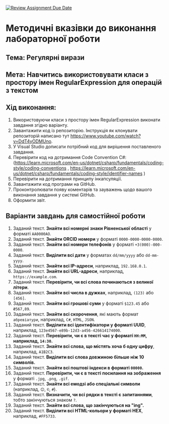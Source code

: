 [![Review Assignment Due Date](https://classroom.github.com/assets/deadline-readme-button-22041afd0340ce965d47ae6ef1cefeee28c7c493a6346c4f15d667ab976d596c.svg)](https://classroom.github.com/a/O-D39HO5)
# Методичні вказівки до виконання лабораторної роботи
## Тема: Регулярні вирази
## Мета: Навчитись використовувати класи з простору імен RegularExpression для операцій з текстом

## Хід виконання:
1.	Використовуючи класи з простору імен RegularExpression виконати завдання згідно варіанту.
3.	Завантажити код із репозиторію. Інструкція як клонувати репозиторій написано тут https://www.youtube.com/watch?v=DdT4yODMUno.
4.	У Visual Studio дописати потрібний код для вирішення поставленого завдання. 
5.	Перевірити код на дотримання Code Convention C#:
 (https://learn.microsoft.com/en-us/dotnet/csharp/fundamentals/coding-style/coding-conventions , https://learn.microsoft.com/en-us/dotnet/csharp/fundamentals/coding-style/identifier-names )
6.	Перевірити на дотримання принципу інкапсуляції.
7.	Завантажити код програми на GitHub.
8.	Проконтролювати появу коментарів та зауважень щодо вашого виконання завдання у системі GitHub.
9.	Оформити звіт.

   
## Варіанти завдань для самостійної роботи

1. Заданий текст. **Знайти всі номерні знаки Рівненської області** у форматі `AA0000AO`.
2. Заданий текст. **Знайти ORCID номери** у форматі `0000-0000-0000-0000`.
3. Заданий текст. **Знайти всі номери телефонів** у форматі `+3(000)-000-0000`.
4. Заданий текст. **Виділити всі дати** у форматах `dd/mm/yyyy` або `dd-mm-yyyy`.
5. Заданий текст. **Знайти всі IP-адреси**, наприклад, `192.168.0.1`.
6. Заданий текст. **Знайти всі URL-адреси**, наприклад, `https://example.com`.
7. Заданий текст. **Перевірити, чи всі слова починаються з великої літери**.
8. Заданий текст. **Знайти всі числа в дужках**, наприклад, `(123)` або `[456]`.
9. Заданий текст. **Знайти всі грошові суми** у форматі `$123.45` або `₴567,89`.
10. Заданий текст. **Знайти всі скорочення**, які мають формат `абревіатури`, наприклад, `C#`, `HTML`, `JSON`.
11. Заданий текст. **Виділити всі ідентифікатори у форматі UUID**, наприклад, `123e4567-e89b-12d3-a456-426614174000`.
12. Заданий текст. **Перевірити, чи є в тексті час у форматі `HH:MM`, наприклад, `14:30`.**
13. Заданий текст. **Знайти всі слова, що містять хоча б одну цифру**, наприклад, `A1B2C3`.
14. Заданий текст. **Виділити всі слова довжиною більше ніж 10 символів.**
15. Заданий текст. **Знайти всі поштові індекси в форматі `00000`.**
16. Заданий текст. **Перевірити, чи є в тексті посилання на зображення** у форматі `.jpg`, `.png`, `.gif`.
17. Заданий текст. **Знайти всі емодзі або спеціальні символи** (наприклад, `😊`, `©`, `#`).
18. Заданий текст. **Визначити, чи всі рядки в тексті є запитаннями**, тобто закінчуються знаком `?`.
19. Заданий текст. **Знайти всі слова, що закінчуються на "ing".**
20. Заданий текст. **Виділити всі HTML-кольори у форматі HEX**, наприклад, `#FF5733`.




